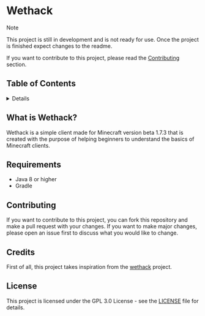 # Wethack

> [!NOTE]
> This project is still in development and is not ready for use.
> Once the project is finished expect changes to the readme.
> 
> If you want to contribute to this project, please read the [Contributing](#contributing) section.

## Table of Contents

<details>

- [What is Wethack?](#what-is-wethack)
- [Requirements](#requirements)
- [Contributing](#contributing)
- [Credits](#credits)
- [License](#license)
</details>

## What is Wethack?

Wethack is a simple client made for Minecraft version beta 1.7.3 that is created with the purpose of helping beginners to understand the basics of Minecraft clients.

## Requirements

- Java 8 or higher
- Gradle

## Contributing

If you want to contribute to this project, you can fork this repository and make a pull request with your changes. If you want to make major changes, please open an issue first to discuss what you would like to change.

## Credits

First of all, this project takes inspiration from the [wethack](https://github.com/weterandevelopment/wethack) project.

## License

This project is licensed under the GPL 3.0 License - see the [LICENSE](https://github.com/qe7/Wethack/blob/main/LICENSE) file for details.